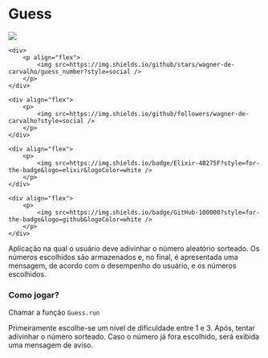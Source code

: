 # Guess

<div align="inline-block">
    <div>
        <p align="flex">
            <img src=https://img.shields.io/badge/status-development-orange"/>
        </p>
    </div>

    <div>
        <p align="flex">
            <img src=https://img.shields.io/github/stars/wagner-de-carvalho/guess_number?style=social />
        </p>
    </div>

    <div align="flex">
        <p>
            <img src=https://img.shields.io/github/followers/wagner-de-carvalho?style=social />
        </p>
    </div>

    <div align="flex">
        <p>
            <img src=https://img.shields.io/badge/Elixir-4B275F?style=for-the-badge&logo=elixir&logoColor=white />
        </p>
    </div>

    <div align="flex">
        <p>
            <img src=https://img.shields.io/badge/GitHub-100000?style=for-the-badge&logo=github&logoColor=white />
        </p>
    </div>
</div>


Aplicação na qual o usuário deve adivinhar o número aleatório sorteado. Os números escolhidos são armazenados e, no final, é apresentada uma mensagem, de acordo com o desempenho do usuário, e os números escolhidos.

### Como jogar?
Chamar a função `Guess.run` 

Primeiramente escolhe-se um nível de dificuldade entre 1 e 3. Após, tentar adivinhar o número sorteado. Caso o número já fora escolhido, será exibida uma mensagem de aviso.

